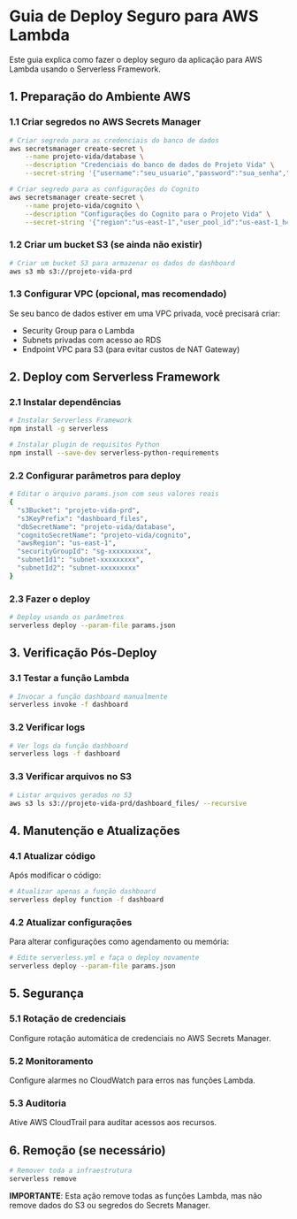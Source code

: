 # Guia de Deploy Seguro para AWS Lambda

Este guia explica como fazer o deploy seguro da aplicação para AWS Lambda usando o Serverless Framework.

## 1. Preparação do Ambiente AWS

### 1.1 Criar segredos no AWS Secrets Manager

```bash
# Criar segredo para as credenciais do banco de dados
aws secretsmanager create-secret \
    --name projeto-vida/database \
    --description "Credenciais do banco de dados do Projeto Vida" \
    --secret-string '{"username":"seu_usuario","password":"sua_senha","host":"seu_host.rds.amazonaws.com","port":"5432","dbname":"seu_banco"}'

# Criar segredo para as configurações do Cognito
aws secretsmanager create-secret \
    --name projeto-vida/cognito \
    --description "Configurações do Cognito para o Projeto Vida" \
    --secret-string '{"region":"us-east-1","user_pool_id":"us-east-1_h48q7uFnQ","app_client_id":"q902jjsdui59k28qk0g3s9o3v"}'
```

### 1.2 Criar um bucket S3 (se ainda não existir)

```bash
# Criar um bucket S3 para armazenar os dados do dashboard
aws s3 mb s3://projeto-vida-prd
```

### 1.3 Configurar VPC (opcional, mas recomendado)

Se seu banco de dados estiver em uma VPC privada, você precisará criar:
- Security Group para o Lambda
- Subnets privadas com acesso ao RDS
- Endpoint VPC para S3 (para evitar custos de NAT Gateway)

## 2. Deploy com Serverless Framework

### 2.1 Instalar dependências

```bash
# Instalar Serverless Framework
npm install -g serverless

# Instalar plugin de requisitos Python
npm install --save-dev serverless-python-requirements
```

### 2.2 Configurar parâmetros para deploy

```bash
# Editar o arquivo params.json com seus valores reais
{
  "s3Bucket": "projeto-vida-prd",
  "s3KeyPrefix": "dashboard_files",
  "dbSecretName": "projeto-vida/database",
  "cognitoSecretName": "projeto-vida/cognito",
  "awsRegion": "us-east-1",
  "securityGroupId": "sg-xxxxxxxxx",
  "subnetId1": "subnet-xxxxxxxxx",
  "subnetId2": "subnet-xxxxxxxxx"
}
```

### 2.3 Fazer o deploy

```bash
# Deploy usando os parâmetros
serverless deploy --param-file params.json
```

## 3. Verificação Pós-Deploy

### 3.1 Testar a função Lambda

```bash
# Invocar a função dashboard manualmente
serverless invoke -f dashboard
```

### 3.2 Verificar logs

```bash
# Ver logs da função dashboard
serverless logs -f dashboard
```

### 3.3 Verificar arquivos no S3

```bash
# Listar arquivos gerados no S3
aws s3 ls s3://projeto-vida-prd/dashboard_files/ --recursive
```

## 4. Manutenção e Atualizações

### 4.1 Atualizar código

Após modificar o código:

```bash
# Atualizar apenas a função dashboard
serverless deploy function -f dashboard
```

### 4.2 Atualizar configurações

Para alterar configurações como agendamento ou memória:

```bash
# Edite serverless.yml e faça o deploy novamente
serverless deploy --param-file params.json
```

## 5. Segurança

### 5.1 Rotação de credenciais

Configure rotação automática de credenciais no AWS Secrets Manager.

### 5.2 Monitoramento

Configure alarmes no CloudWatch para erros nas funções Lambda.

### 5.3 Auditoria

Ative AWS CloudTrail para auditar acessos aos recursos.

## 6. Remoção (se necessário)

```bash
# Remover toda a infraestrutura
serverless remove
```

**IMPORTANTE**: Esta ação remove todas as funções Lambda, mas não remove dados do S3 ou segredos do Secrets Manager.